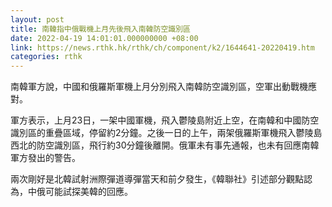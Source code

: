 ```yaml
---
layout: post
title: 南韓指中俄戰機上月先後飛入南韓防空識別區
date: 2022-04-19 14:01:01.000000000 +08:00
link: https://news.rthk.hk/rthk/ch/component/k2/1644641-20220419.htm
categories: rthk
---
```


南韓軍方說，中國和俄羅斯軍機上月分別飛入南韓防空識別區，空軍出動戰機應對。

軍方表示，上月23日，一架中國軍機，飛入鬱陵島附近上空，在南韓和中國防空識別區的重疊區域，停留約2分鐘。之後一日的上午，兩架俄羅斯軍機飛入鬱陵島西北的防空識別區，飛行約30分鐘後離開。俄軍未有事先通報，也未有回應南韓軍方發出的警告。

兩次剛好是北韓試射洲際彈道導彈當天和前夕發生，《韓聯社》引述部分觀點認為，中俄可能試探美韓的回應。
